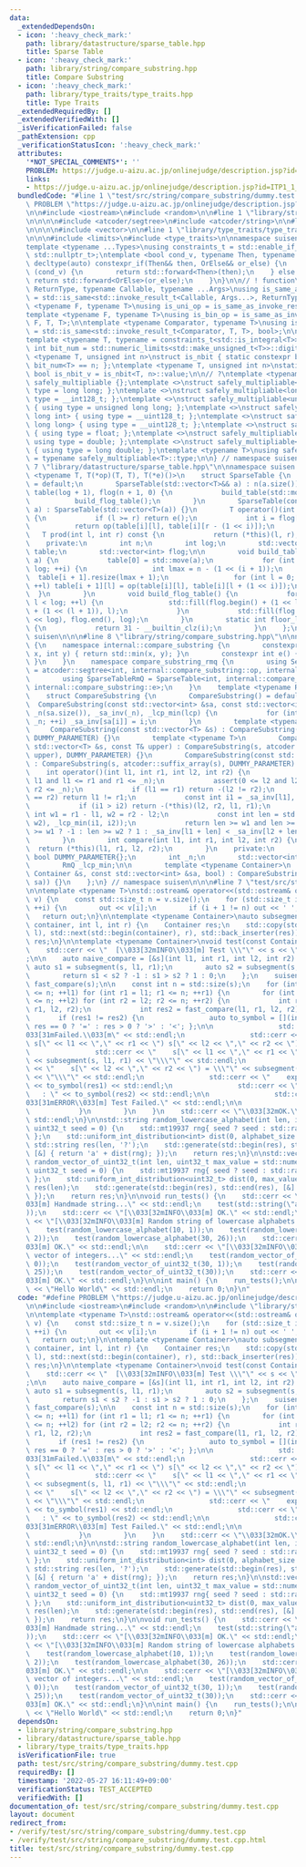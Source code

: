 ```yaml
---
data:
  _extendedDependsOn:
  - icon: ':heavy_check_mark:'
    path: library/datastructure/sparse_table.hpp
    title: Sparse Table
  - icon: ':heavy_check_mark:'
    path: library/string/compare_substring.hpp
    title: Compare Substring
  - icon: ':heavy_check_mark:'
    path: library/type_traits/type_traits.hpp
    title: Type Traits
  _extendedRequiredBy: []
  _extendedVerifiedWith: []
  _isVerificationFailed: false
  _pathExtension: cpp
  _verificationStatusIcon: ':heavy_check_mark:'
  attributes:
    '*NOT_SPECIAL_COMMENTS*': ''
    PROBLEM: https://judge.u-aizu.ac.jp/onlinejudge/description.jsp?id=ITP1_1_A
    links:
    - https://judge.u-aizu.ac.jp/onlinejudge/description.jsp?id=ITP1_1_A
  bundledCode: "#line 1 \"test/src/string/compare_substring/dummy.test.cpp\"\n#define\
    \ PROBLEM \"https://judge.u-aizu.ac.jp/onlinejudge/description.jsp?id=ITP1_1_A\"\
    \n\n#include <iostream>\n#include <random>\n\n#line 1 \"library/string/compare_substring.hpp\"\
    \n\n\n\n#include <atcoder/segtree>\n#include <atcoder/string>\n\n#line 1 \"library/datastructure/sparse_table.hpp\"\
    \n\n\n\n#include <vector>\n\n#line 1 \"library/type_traits/type_traits.hpp\"\n\
    \n\n\n#include <limits>\n#include <type_traits>\n\nnamespace suisen {\n// ! utility\n\
    template <typename ...Types>\nusing constraints_t = std::enable_if_t<std::conjunction_v<Types...>,\
    \ std::nullptr_t>;\ntemplate <bool cond_v, typename Then, typename OrElse>\nconstexpr\
    \ decltype(auto) constexpr_if(Then&& then, OrElse&& or_else) {\n    if constexpr\
    \ (cond_v) {\n        return std::forward<Then>(then);\n    } else {\n       \
    \ return std::forward<OrElse>(or_else);\n    }\n}\n\n// ! function\ntemplate <typename\
    \ ReturnType, typename Callable, typename ...Args>\nusing is_same_as_invoke_result\
    \ = std::is_same<std::invoke_result_t<Callable, Args...>, ReturnType>;\ntemplate\
    \ <typename F, typename T>\nusing is_uni_op = is_same_as_invoke_result<T, F, T>;\n\
    template <typename F, typename T>\nusing is_bin_op = is_same_as_invoke_result<T,\
    \ F, T, T>;\n\ntemplate <typename Comparator, typename T>\nusing is_comparator\
    \ = std::is_same<std::invoke_result_t<Comparator, T, T>, bool>;\n\n// ! integral\n\
    template <typename T, typename = constraints_t<std::is_integral<T>>>\nconstexpr\
    \ int bit_num = std::numeric_limits<std::make_unsigned_t<T>>::digits;\ntemplate\
    \ <typename T, unsigned int n>\nstruct is_nbit { static constexpr bool value =\
    \ bit_num<T> == n; };\ntemplate <typename T, unsigned int n>\nstatic constexpr\
    \ bool is_nbit_v = is_nbit<T, n>::value;\n\n// ?\ntemplate <typename T>\nstruct\
    \ safely_multipliable {};\ntemplate <>\nstruct safely_multipliable<int> { using\
    \ type = long long; };\ntemplate <>\nstruct safely_multipliable<long long> { using\
    \ type = __int128_t; };\ntemplate <>\nstruct safely_multipliable<unsigned int>\
    \ { using type = unsigned long long; };\ntemplate <>\nstruct safely_multipliable<unsigned\
    \ long int> { using type = __uint128_t; };\ntemplate <>\nstruct safely_multipliable<unsigned\
    \ long long> { using type = __uint128_t; };\ntemplate <>\nstruct safely_multipliable<float>\
    \ { using type = float; };\ntemplate <>\nstruct safely_multipliable<double> {\
    \ using type = double; };\ntemplate <>\nstruct safely_multipliable<long double>\
    \ { using type = long double; };\ntemplate <typename T>\nusing safely_multipliable_t\
    \ = typename safely_multipliable<T>::type;\n\n} // namespace suisen\n\n\n#line\
    \ 7 \"library/datastructure/sparse_table.hpp\"\n\nnamespace suisen {\n    template\
    \ <typename T, T(*op)(T, T), T(*e)()>\n    struct SparseTable {\n        SparseTable()\
    \ = default;\n        SparseTable(std::vector<T>&& a) : n(a.size()), log(floor_log2(n)),\
    \ table(log + 1), flog(n + 1, 0) {\n            build_table(std::move(a));\n \
    \           build_flog_table();\n        }\n        SparseTable(const std::vector<T>&\
    \ a) : SparseTable(std::vector<T>(a)) {}\n        T operator()(int l, int r) const\
    \ {\n            if (l >= r) return e();\n            int i = flog[r - l];\n \
    \           return op(table[i][l], table[i][r - (1 << i)]);\n        }\n     \
    \   T prod(int l, int r) const {\n            return (*this)(l, r);\n        }\n\
    \    private:\n        int n;\n        int log;\n        std::vector<std::vector<T>>\
    \ table;\n        std::vector<int> flog;\n\n        void build_table(std::vector<T>&&\
    \ a) {\n            table[0] = std::move(a);\n            for (int i = 0; i <\
    \ log; ++i) {\n                int lmax = n - (1 << (i + 1));\n              \
    \  table[i + 1].resize(lmax + 1);\n                for (int l = 0; l <= lmax;\
    \ ++l) table[i + 1][l] = op(table[i][l], table[i][l + (1 << i)]);\n          \
    \  }\n        }\n        void build_flog_table() {\n            for (int l = 0;\
    \ l < log; ++l) {\n                std::fill(flog.begin() + (1 << l), flog.begin()\
    \ + (1 << (l + 1)), l);\n            }\n            std::fill(flog.begin() + (1\
    \ << log), flog.end(), log);\n        }\n        static int floor_log2(int i)\
    \ {\n            return 31 - __builtin_clz(i);\n        }\n    };\n} // namespace\
    \ suisen\n\n\n#line 8 \"library/string/compare_substring.hpp\"\n\nnamespace suisen\
    \ {\n    namespace internal::compare_substring {\n        constexpr int op(int\
    \ x, int y) { return std::min(x, y); }\n        constexpr int e() { return std::numeric_limits<int>::max();\
    \ }\n    }\n    namespace compare_substring_rmq {\n        using SegmentTreeRmQ\
    \ = atcoder::segtree<int, internal::compare_substring::op, internal::compare_substring::e>;\n\
    \        using SparseTableRmQ = SparseTable<int, internal::compare_substring::op,\
    \ internal::compare_substring::e>;\n    }\n    template <typename RmQ = compare_substring_rmq::SparseTableRmQ>\n\
    \    struct CompareSubstring {\n        CompareSubstring() = default;\n      \
    \  CompareSubstring(const std::vector<int> &sa, const std::vector<int> &lcp) :\
    \ _n(sa.size()), _sa_inv(_n), _lcp_min(lcp) {\n            for (int i = 0; i <\
    \ _n; ++i) _sa_inv[sa[i]] = i;\n        }\n        template <typename T>\n   \
    \     CompareSubstring(const std::vector<T> &s) : CompareSubstring(s, atcoder::suffix_array(s),\
    \ DUMMY_PARAMETER) {}\n        template <typename T>\n        CompareSubstring(const\
    \ std::vector<T> &s, const T& upper) : CompareSubstring(s, atcoder::suffix_array(s,\
    \ upper), DUMMY_PARAMETER) {}\n        CompareSubstring(const std::string &s)\
    \ : CompareSubstring(s, atcoder::suffix_array(s), DUMMY_PARAMETER) {}\n\n    \
    \    int operator()(int l1, int r1, int l2, int r2) {\n            assert(0 <=\
    \ l1 and l1 <= r1 and r1 <= _n);\n            assert(0 <= l2 and l2 <= r2 and\
    \ r2 <= _n);\n            if (l1 == r1) return -(l2 != r2);\n            if (l2\
    \ == r2) return l1 != r1;\n            const int i1 = _sa_inv[l1], i2 = _sa_inv[l2];\n\
    \            if (i1 > i2) return -(*this)(l2, r2, l1, r1);\n            const\
    \ int w1 = r1 - l1, w2 = r2 - l2;\n            const int len = std::min(std::min(w1,\
    \ w2), _lcp_min(i1, i2));\n            return len >= w1 and len >= w2 ? 0 : len\
    \ >= w1 ? -1 : len >= w2 ? 1 : _sa_inv[l1 + len] < _sa_inv[l2 + len] ? -1 : 1;\n\
    \        }\n        int compare(int l1, int r1, int l2, int r2) {\n          \
    \  return (*this)(l1, r1, l2, r2);\n        }\n    private:\n        static constexpr\
    \ bool DUMMY_PARAMETER{};\n        int _n;\n        std::vector<int> _sa_inv;\n\
    \        RmQ _lcp_min;\n\n        template <typename Container>\n        CompareSubstring(const\
    \ Container &s, const std::vector<int> &sa, bool) : CompareSubstring(sa, atcoder::lcp_array(s,\
    \ sa)) {}\n    };\n} // namespace suisen\n\n\n#line 7 \"test/src/string/compare_substring/dummy.test.cpp\"\
    \n\ntemplate <typename T>\nstd::ostream& operator<<(std::ostream& out, const std::vector<T>&\
    \ v) {\n    const std::size_t n = v.size();\n    for (std::size_t i = 0; i < n;\
    \ ++i) {\n        out << v[i];\n        if (i + 1 != n) out << ' ';\n    }\n \
    \   return out;\n}\n\ntemplate <typename Container>\nauto subsegment(const Container&\
    \ container, int l, int r) {\n    Container res;\n    std::copy(std::next(std::begin(container),\
    \ l), std::next(std::begin(container), r), std::back_inserter(res));\n    return\
    \ res;\n}\n\ntemplate <typename Container>\nvoid test(const Container& s) {\n\
    \    std::cerr << \"  [\\033[32mINFO\\033[m] Test \\\"\" << s << \"\\\" ... \"\
    ;\n\n    auto naive_compare = [&s](int l1, int r1, int l2, int r2) {\n       \
    \ auto s1 = subsegment(s, l1, r1);\n        auto s2 = subsegment(s, l2, r2);\n\
    \        return s1 < s2 ? -1 : s1 > s2 ? 1 : 0;\n    };\n    suisen::CompareSubstring<suisen::compare_substring_rmq::SparseTableRmQ>\
    \ fast_compare(s);\n\n    const int n = std::size(s);\n    for (int l1 = 0; l1\
    \ <= n; ++l1) for (int r1 = l1; r1 <= n; ++r1) {\n        for (int l2 = 0; l2\
    \ <= n; ++l2) for (int r2 = l2; r2 <= n; ++r2) {\n            int res1 = naive_compare(l1,\
    \ r1, l2, r2);\n            int res2 = fast_compare(l1, r1, l2, r2);\n\n     \
    \       if (res1 != res2) {\n                auto to_symbol = [](int res) { return\
    \ res == 0 ? '=' : res > 0 ? '>' : '<'; };\n\n                std::cerr << \"\\\
    033[31mFailed.\\033[m\" << std::endl;\n                std::cerr << \"  compare\
    \ s[\" << l1 << \",\" << r1 << \") s[\" << l2 << \",\" << r2 << \"):\" << std::endl;\n\
    \                std::cerr << \"    s[\" << l1 << \",\" << r1 << \") = \\\"\"\
    \ << subsegment(s, l1, r1) << \"\\\"\" << std::endl;\n                std::cerr\
    \ << \"    s[\" << l2 << \",\" << r2 << \") = \\\"\" << subsegment(s, l2, r2)\
    \ << \"\\\"\" << std::endl;\n                std::cerr << \"    expected : \"\
    \ << to_symbol(res1) << std::endl;\n                std::cerr << \"    actual\
    \   : \" << to_symbol(res2) << std::endl;\n\n                std::cerr << \"[\\\
    033[31mERROR\\033[m] Test Failed.\" << std::endl;\n\n                assert(false);\n\
    \            }\n        }\n    }\n    std::cerr << \"\\033[32mOK.\\033[m\" <<\
    \ std::endl;\n}\n\nstd::string random_lowercase_alphabet(int len, int alphabet_size,\
    \ uint32_t seed = 0) {\n    std::mt19937 rng{ seed ? seed : std::random_device{}()\
    \ };\n    std::uniform_int_distribution<int> dist(0, alphabet_size - 1);\n   \
    \ std::string res(len, '?');\n    std::generate(std::begin(res), std::end(res),\
    \ [&] { return 'a' + dist(rng); });\n    return res;\n}\n\nstd::vector<uint32_t>\
    \ random_vector_of_uint32_t(int len, uint32_t max_value = std::numeric_limits<uint32_t>::max(),\
    \ uint32_t seed = 0) {\n    std::mt19937 rng{ seed ? seed : std::random_device{}()\
    \ };\n    std::uniform_int_distribution<uint32_t> dist(0, max_value);\n    std::vector<uint32_t>\
    \ res(len);\n    std::generate(std::begin(res), std::end(res), [&] { return dist(rng);\
    \ });\n    return res;\n}\n\nvoid run_tests() {\n    std::cerr << \"[\\033[32mINFO\\\
    033[m] Handmade string...\" << std::endl;\n    test(std::string(\"abracadabra\"\
    ));\n    std::cerr << \"[\\033[32mINFO\\033[m] OK.\" << std::endl;\n\n    std::cerr\
    \ << \"[\\033[32mINFO\\033[m] Random string of lowercase alphabets...\" << std::endl;\n\
    \    test(random_lowercase_alphabet(10, 1));\n    test(random_lowercase_alphabet(30,\
    \ 2));\n    test(random_lowercase_alphabet(30, 26));\n    std::cerr << \"[\\033[32mINFO\\\
    033[m] OK.\" << std::endl;\n\n    std::cerr << \"[\\033[32mINFO\\033[m] Random\
    \ vector of integers...\" << std::endl;\n    test(random_vector_of_uint32_t(10,\
    \ 0));\n    test(random_vector_of_uint32_t(30, 1));\n    test(random_vector_of_uint32_t(30,\
    \ 25));\n    test(random_vector_of_uint32_t(30));\n    std::cerr << \"[\\033[32mINFO\\\
    033[m] OK.\" << std::endl;\n}\n\nint main() {\n    run_tests();\n\n    std::cout\
    \ << \"Hello World\" << std::endl;\n    return 0;\n}\n"
  code: "#define PROBLEM \"https://judge.u-aizu.ac.jp/onlinejudge/description.jsp?id=ITP1_1_A\"\
    \n\n#include <iostream>\n#include <random>\n\n#include \"library/string/compare_substring.hpp\"\
    \n\ntemplate <typename T>\nstd::ostream& operator<<(std::ostream& out, const std::vector<T>&\
    \ v) {\n    const std::size_t n = v.size();\n    for (std::size_t i = 0; i < n;\
    \ ++i) {\n        out << v[i];\n        if (i + 1 != n) out << ' ';\n    }\n \
    \   return out;\n}\n\ntemplate <typename Container>\nauto subsegment(const Container&\
    \ container, int l, int r) {\n    Container res;\n    std::copy(std::next(std::begin(container),\
    \ l), std::next(std::begin(container), r), std::back_inserter(res));\n    return\
    \ res;\n}\n\ntemplate <typename Container>\nvoid test(const Container& s) {\n\
    \    std::cerr << \"  [\\033[32mINFO\\033[m] Test \\\"\" << s << \"\\\" ... \"\
    ;\n\n    auto naive_compare = [&s](int l1, int r1, int l2, int r2) {\n       \
    \ auto s1 = subsegment(s, l1, r1);\n        auto s2 = subsegment(s, l2, r2);\n\
    \        return s1 < s2 ? -1 : s1 > s2 ? 1 : 0;\n    };\n    suisen::CompareSubstring<suisen::compare_substring_rmq::SparseTableRmQ>\
    \ fast_compare(s);\n\n    const int n = std::size(s);\n    for (int l1 = 0; l1\
    \ <= n; ++l1) for (int r1 = l1; r1 <= n; ++r1) {\n        for (int l2 = 0; l2\
    \ <= n; ++l2) for (int r2 = l2; r2 <= n; ++r2) {\n            int res1 = naive_compare(l1,\
    \ r1, l2, r2);\n            int res2 = fast_compare(l1, r1, l2, r2);\n\n     \
    \       if (res1 != res2) {\n                auto to_symbol = [](int res) { return\
    \ res == 0 ? '=' : res > 0 ? '>' : '<'; };\n\n                std::cerr << \"\\\
    033[31mFailed.\\033[m\" << std::endl;\n                std::cerr << \"  compare\
    \ s[\" << l1 << \",\" << r1 << \") s[\" << l2 << \",\" << r2 << \"):\" << std::endl;\n\
    \                std::cerr << \"    s[\" << l1 << \",\" << r1 << \") = \\\"\"\
    \ << subsegment(s, l1, r1) << \"\\\"\" << std::endl;\n                std::cerr\
    \ << \"    s[\" << l2 << \",\" << r2 << \") = \\\"\" << subsegment(s, l2, r2)\
    \ << \"\\\"\" << std::endl;\n                std::cerr << \"    expected : \"\
    \ << to_symbol(res1) << std::endl;\n                std::cerr << \"    actual\
    \   : \" << to_symbol(res2) << std::endl;\n\n                std::cerr << \"[\\\
    033[31mERROR\\033[m] Test Failed.\" << std::endl;\n\n                assert(false);\n\
    \            }\n        }\n    }\n    std::cerr << \"\\033[32mOK.\\033[m\" <<\
    \ std::endl;\n}\n\nstd::string random_lowercase_alphabet(int len, int alphabet_size,\
    \ uint32_t seed = 0) {\n    std::mt19937 rng{ seed ? seed : std::random_device{}()\
    \ };\n    std::uniform_int_distribution<int> dist(0, alphabet_size - 1);\n   \
    \ std::string res(len, '?');\n    std::generate(std::begin(res), std::end(res),\
    \ [&] { return 'a' + dist(rng); });\n    return res;\n}\n\nstd::vector<uint32_t>\
    \ random_vector_of_uint32_t(int len, uint32_t max_value = std::numeric_limits<uint32_t>::max(),\
    \ uint32_t seed = 0) {\n    std::mt19937 rng{ seed ? seed : std::random_device{}()\
    \ };\n    std::uniform_int_distribution<uint32_t> dist(0, max_value);\n    std::vector<uint32_t>\
    \ res(len);\n    std::generate(std::begin(res), std::end(res), [&] { return dist(rng);\
    \ });\n    return res;\n}\n\nvoid run_tests() {\n    std::cerr << \"[\\033[32mINFO\\\
    033[m] Handmade string...\" << std::endl;\n    test(std::string(\"abracadabra\"\
    ));\n    std::cerr << \"[\\033[32mINFO\\033[m] OK.\" << std::endl;\n\n    std::cerr\
    \ << \"[\\033[32mINFO\\033[m] Random string of lowercase alphabets...\" << std::endl;\n\
    \    test(random_lowercase_alphabet(10, 1));\n    test(random_lowercase_alphabet(30,\
    \ 2));\n    test(random_lowercase_alphabet(30, 26));\n    std::cerr << \"[\\033[32mINFO\\\
    033[m] OK.\" << std::endl;\n\n    std::cerr << \"[\\033[32mINFO\\033[m] Random\
    \ vector of integers...\" << std::endl;\n    test(random_vector_of_uint32_t(10,\
    \ 0));\n    test(random_vector_of_uint32_t(30, 1));\n    test(random_vector_of_uint32_t(30,\
    \ 25));\n    test(random_vector_of_uint32_t(30));\n    std::cerr << \"[\\033[32mINFO\\\
    033[m] OK.\" << std::endl;\n}\n\nint main() {\n    run_tests();\n\n    std::cout\
    \ << \"Hello World\" << std::endl;\n    return 0;\n}"
  dependsOn:
  - library/string/compare_substring.hpp
  - library/datastructure/sparse_table.hpp
  - library/type_traits/type_traits.hpp
  isVerificationFile: true
  path: test/src/string/compare_substring/dummy.test.cpp
  requiredBy: []
  timestamp: '2022-05-27 16:11:49+09:00'
  verificationStatus: TEST_ACCEPTED
  verifiedWith: []
documentation_of: test/src/string/compare_substring/dummy.test.cpp
layout: document
redirect_from:
- /verify/test/src/string/compare_substring/dummy.test.cpp
- /verify/test/src/string/compare_substring/dummy.test.cpp.html
title: test/src/string/compare_substring/dummy.test.cpp
---
```

